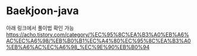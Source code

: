 # Baekjoon-java

아래 링크에서 풀이법 확인 가능
https://acho.tistory.com/category/%EC%95%8C%EA%B3%A0%EB%A6%AC%EC%A6%98/%EB%B0%B1%EC%A4%80%EC%95%8C%EA%B3%A0%EB%A6%AC%EC%A6%98_%EC%9E%90%EB%B0%94
